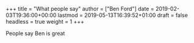 +++
title = "What people say"
author = ["Ben Ford"]
date = 2019-02-03T19:36:00+00:00
lastmod = 2019-05-13T16:39:52+01:00
draft = false
headless = true
weight = 1
+++

People say Ben is great

